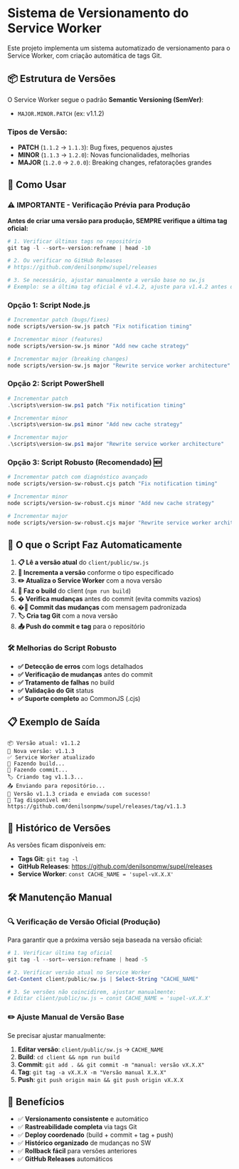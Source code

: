 # Sistema de Versionamento do Service Worker

Este projeto implementa um sistema automatizado de versionamento para o Service Worker, com criação automática de tags Git.

## 📦 Estrutura de Versões

O Service Worker segue o padrão **Semantic Versioning (SemVer)**:
- `MAJOR.MINOR.PATCH` (ex: v1.1.2)

### Tipos de Versão:
- **PATCH** (`1.1.2` → `1.1.3`): Bug fixes, pequenos ajustes
- **MINOR** (`1.1.3` → `1.2.0`): Novas funcionalidades, melhorias
- **MAJOR** (`1.2.0` → `2.0.0`): Breaking changes, refatorações grandes

## 🚀 Como Usar

### ⚠️ **IMPORTANTE - Verificação Prévia para Produção**

**Antes de criar uma versão para produção, SEMPRE verifique a última tag oficial:**

```powershell
# 1. Verificar últimas tags no repositório
git tag -l --sort=-version:refname | head -10

# 2. Ou verificar no GitHub Releases
# https://github.com/denilsonpmw/supel/releases

# 3. Se necessário, ajustar manualmente a versão base no sw.js
# Exemplo: se a última tag oficial é v1.4.2, ajuste para v1.4.2 antes de versionar
```

### Opção 1: Script Node.js
```bash
# Incrementar patch (bugs/fixes)
node scripts/version-sw.js patch "Fix notification timing"

# Incrementar minor (features)
node scripts/version-sw.js minor "Add new cache strategy"

# Incrementar major (breaking changes)
node scripts/version-sw.js major "Rewrite service worker architecture"
```

### Opção 2: Script PowerShell
```powershell
# Incrementar patch
.\scripts\version-sw.ps1 patch "Fix notification timing"

# Incrementar minor
.\scripts\version-sw.ps1 minor "Add new cache strategy"

# Incrementar major
.\scripts\version-sw.ps1 major "Rewrite service worker architecture"
```

### Opção 3: Script Robusto (Recomendado) 🆕
```bash
# Incrementar patch com diagnóstico avançado
node scripts/version-sw-robust.cjs patch "Fix notification timing"

# Incrementar minor
node scripts/version-sw-robust.cjs minor "Add new cache strategy"

# Incrementar major
node scripts/version-sw-robust.cjs major "Rewrite service worker architecture"
```

## 🔄 O que o Script Faz Automaticamente

1. **📋 Lê a versão atual** do `client/public/sw.js`
2. **🔢 Incrementa a versão** conforme o tipo especificado
3. **✏️ Atualiza o Service Worker** com a nova versão
4. **🔨 Faz o build** do client (`npm run build`)
5. **� Verifica mudanças** antes do commit (evita commits vazios)
6. **�📝 Commit das mudanças** com mensagem padronizada
7. **🏷️ Cria tag Git** com a nova versão
8. **📤 Push do commit e tag** para o repositório

### 🛠️ Melhorias do Script Robusto

- **✅ Detecção de erros** com logs detalhados
- **✅ Verificação de mudanças** antes do commit
- **✅ Tratamento de falhas** no build
- **✅ Validação do Git** status
- **✅ Suporte completo** ao CommonJS (.cjs)

## 📋 Exemplo de Saída

```
📦 Versão atual: v1.1.2
🚀 Nova versão: v1.1.3
✅ Service Worker atualizado
🔨 Fazendo build...
📝 Fazendo commit...
🏷️ Criando tag v1.1.3...
📤 Enviando para repositório...
🎉 Versão v1.1.3 criada e enviada com sucesso!
🔗 Tag disponível em: https://github.com/denilsonpmw/supel/releases/tag/v1.1.3
```

## 📝 Histórico de Versões

As versões ficam disponíveis em:
- **Tags Git**: `git tag -l`
- **GitHub Releases**: https://github.com/denilsonpmw/supel/releases
- **Service Worker**: `const CACHE_NAME = 'supel-vX.X.X'`

## 🛠️ Manutenção Manual

### 🔍 **Verificação de Versão Oficial (Produção)**

Para garantir que a próxima versão seja baseada na versão oficial:

```powershell
# 1. Verificar última tag oficial
git tag -l --sort=-version:refname | head -5

# 2. Verificar versão atual no Service Worker
Get-Content client/public/sw.js | Select-String "CACHE_NAME"

# 3. Se versões não coincidirem, ajustar manualmente:
# Editar client/public/sw.js → const CACHE_NAME = 'supel-vX.X.X'
```

### ✏️ **Ajuste Manual de Versão Base**

Se precisar ajustar manualmente:

1. **Editar versão**: `client/public/sw.js` → `CACHE_NAME`
2. **Build**: `cd client && npm run build`
3. **Commit**: `git add . && git commit -m "manual: versão vX.X.X"`
4. **Tag**: `git tag -a vX.X.X -m "Versão manual X.X.X"`
5. **Push**: `git push origin main && git push origin vX.X.X`

## 🎯 Benefícios

- ✅ **Versionamento consistente** e automático
- ✅ **Rastreabilidade completa** via tags Git
- ✅ **Deploy coordenado** (build + commit + tag + push)
- ✅ **Histórico organizado** de mudanças no SW
- ✅ **Rollback fácil** para versões anteriores
- ✅ **GitHub Releases** automáticos
